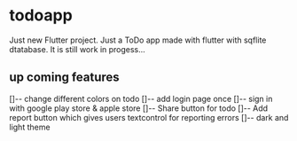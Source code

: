 # todoapp

Just new Flutter project. Just a ToDo app made with flutter with sqflite dtatabase.
It is still work in progess...

## up coming features

[]-- change different colors on todo
[]-- add login page once
[]-- sign in with google play store & apple store
[]-- Share button for todo
[]-- Add report button which gives users textcontrol for reporting errors
[]-- dark and light theme
